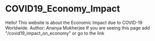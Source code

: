 # COVID19_Economy_Impact
Hello!
This website is about the Economic Impact due to COVID-19 Worldwide.
Author: Ananya Mukherjee
If you are seeing this page add "/covid19_impact_on_economy" or go to the link
